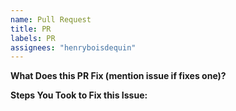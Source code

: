 ```yaml
---
name: Pull Request
title: PR
labels: PR
assignees: "henryboisdequin"
---
```


**What Does this PR Fix (mention issue if fixes one)?**

**Steps You Took to Fix this Issue:**

